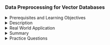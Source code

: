 ### Data Preprocessing for Vector Databases
<details><summary>Prerequisites and Learning Objectives</summary>

#### Prerequisites and Learning Objectives:

**Prerequisites:**
- Understanding of vector databases and their basic concepts.
- Familiarity with the types of data commonly stored in vector databases.
- Knowledge of common preprocessing techniques in data science.

**Learning Objectives:**
- Understand the importance of data preprocessing in vector databases.
- Learn about common data preprocessing steps for vector databases.
- Explore techniques for handling different types of data in vector databases.

</details>
<details><summary>Description</summary>

#### Description:

**1. Importance of Data Preprocessing:**
   - Data preprocessing is essential for ensuring the quality, consistency, and suitability of data for storage and analysis in vector databases.
   - It helps address issues such as missing values, outliers, and data format inconsistencies.

**2. Common Data Preprocessing Steps:**
   - **Cleaning:** Handle missing values, correct errors, and address inconsistencies in the data.
   - **Normalization/Scaling:** Standardize numerical features to a common scale to prevent certain features from dominating others.
   - **Encoding:** Convert categorical data into numerical representations suitable for vector databases.
   - **Tokenization:** Break down text data into tokens for effective vectorization.
   - **Dimensionality Reduction:** Reduce the number of features or dimensions in the data to enhance efficiency.

**3. Handling Different Types of Data:**
   - **Text Data:** Tokenize, remove stop words, and apply techniques like TF-IDF or word embeddings for vectorization.
   - **Image Data:** Transform images into feature vectors using techniques like CNN-based embeddings.
   - **Time-Series Data:** Resample, aggregate, or extract relevant features for effective vector representation.
   - **Categorical Data:** Encode categorical variables using methods like one-hot encoding.

**4. Quality Control:**
   - **Outlier Detection:** Identify and handle outliers that might impact the performance of vector databases.
   - **Data Validation:** Validate the consistency and accuracy of data to ensure its quality.

</details>
<details><summary>Real World Application</summary>

#### Real World Application:

**E-commerce Product Catalog:**
   - **Scenario:** Managing a product catalog in an e-commerce vector database.
   - **Data Preprocessing Steps:**
     - Clean product information, handle missing values, and correct errors.
     - Normalize numerical features like product prices.
     - Encode categorical variables such as product categories.

</details>
<details><summary>Summary</summary>

#### Summary:

Data preprocessing is a critical step in preparing data for vector databases. It involves cleaning, transforming, and organizing data to ensure its quality and suitability for efficient storage and retrieval.

</details>
<details><summary>Practice Questions</summary>

#### Practice Questions:

1. Why is data preprocessing important in the context of vector databases?
2. Name some common data preprocessing steps for vector databases.
3. How is categorical data typically handled during data preprocessing for vector databases?
4. Provide examples of techniques used for vectorizing text data in vector databases.
5. In what scenarios might dimensionality reduction be beneficial during data preprocessing for vector databases?

</details>
